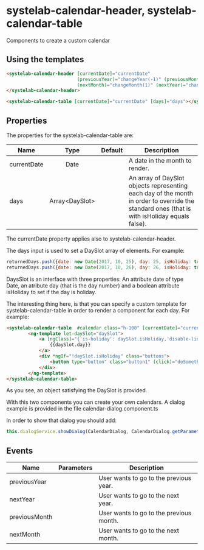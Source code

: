 # systelab-calendar-header, systelab-calendar-table

Components to create a custom calendar

## Using the templates

```html
<systelab-calendar-header [currentDate]="currentDate"
                          (previousYear)="changeYear(-1)" (previousMonth)="changeMonth(-1)"
                          (nextMonth)="changeMonth(1)" (nextYear)="changeYear(1)">
</systelab-calendar-header>

<systelab-calendar-table [currentDate]="currentDate" [days]="days"></systelab-calendar-table>
```


## Properties


The properties for the systelab-calendar-table are:

| Name | Type | Default | Description |
| ---- |:----:|:-------:| ----------- |
| currentDate | Date || A date in the month to render. |
| days | Array&lt;DaySlot&gt; || An array of DaySlot objects representing each day of the month in order to override the standard ones (that is with isHoliday equals false).|

The currentDate property applies also to systelab-calendar-header.

The days input is used to set a DaySlot array of elements. For example:

```javascript
returnedDays.push({date: new Date(2017, 10, 25), day: 25, isHoliday: true});
returnedDays.push({date: new Date(2017, 10, 26), day: 26, isHoliday: true});
```
DaysSlot is an interface with three properties: An attribute date of type Date, an atribute day (that is the day number) and a boolean attribute isHoliday to set if the day is holiday.

The interesting thing here, is that you can specify a custom template for systelab-calendar-table in order to render a component for each day. For example:

```html
<systelab-calendar-table  #calendar class="h-100" [currentDate]="currentDate" [locale]="locale" [days]="days">
        <ng-template let-daySlot="daySlot">
            <a [ngClass]="{'is-holiday': daySlot.isHoliday,'disable-link':daySlot.isDisabled}" (click)="selectDaySlot(daySlot)">
                {{daySlot.day}}
            </a>
            <div *ngIf="!daySlot.isHoliday" class="buttons">
                <button type="button" class="button1" (click)="doSomething(daySlot)"></button>
            </div>
        </ng-template>
</systelab-calendar-table>
```

As you see, an object satisfying the DaySlot is provided.

With this two components you can create your own calendars. A dialog example is provided in the file calendar-dialog.component.ts

In order to show that dialog you should add:

```javascript
this.dialogService.showDialog(CalendarDialog, CalendarDialog.getParameters());
```

## Events

| Name | Parameters | Description |
| ---- |:----------:| ------------|
| previousYear || User wants to go to the previous year.|
| nextYear || User wants to go to the next year.|
| previousMonth || User wants to go to the previous month.|
| nextMonth || User wants to go to the next month.|

